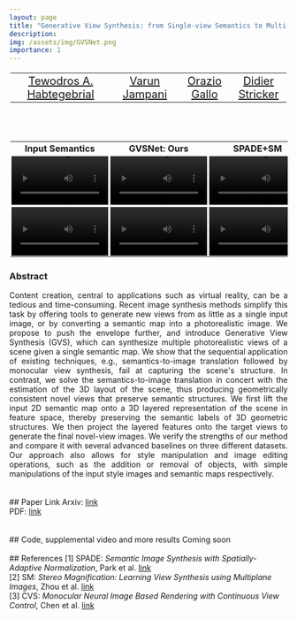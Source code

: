 ```yaml
---
layout: page
title: "Generative View Synthesis: from Single-view Semantics to Multi-view Images"
description:
img: /assets/img/GVSNet.png
importance: 1
---
```

<table align=center width=800px>
  <tr>
    <td align=center width=300px>
    <center>
      <span style="font-size:20px"><a href="http://tedyhabtegebrial.github.io/">Tewodros A. Habtegebrial</a></span>
      </center>
      </td>
    <td align=center width=200px>
    <center>
      <span style="font-size:20px"><a href="http://varunjampani.github.io/">Varun Jampani</a></span>
      </center>
      </td>
    <td align=center width=150px>
    <center>
      <span style="font-size:20px"><a href="http://alumni.soe.ucsc.edu/~orazio/">Orazio Gallo</a></span>
      </center>
      </td>
      <td align=center width=150px>
      <center>
      <span style="font-size:20px"><a href="https://av.dfki.de/members/stricker/">Didier Stricker</a></span>
      </center>
      </td>
      </tr>
</table>
<br>
<br>

<style>
table, th, td {
  padding: 2px;
}

table {
  border-spacing: 15;
  text-align: center;
  vertical-align: middle;
}
</style>
<!-- class="rounded z-depth-1"  -->
<table style=" margin-left:auto;margin-right:auto;class:center">
 <tr>
   <th>Input Semantics</th>
   <th>GVSNet: Ours</th>
   <th>SPADE+SM</th>
   <th>SPADE+CVS[1]</th>
   <!-- <th>SPADE+AF</th> -->
 </tr>
 <tr>
   <td>
     <video class="rounded z-depth-1" autoplay="autoplay" loop="loop" width="175">
         <source src="/assets/video/carla/circle_r_0_25/0_input_sem.mp4" type="video/mp4">
     </video>
   </td>
   <td>
     <video class="rounded z-depth-1" autoplay="autoplay" loop="loop" width="175" >
       <source src="/assets/video/carla/circle_r_0_25/0_Ours.mp4" type="video/mp4">
     </video>
   </td>
   <td>
     <video class="rounded z-depth-1" autoplay="autoplay" loop="loop" width="175">
         <source src="/assets/video/carla/circle_r_0_25/0_SPADE+SM.mp4" type="video/mp4">
     </video>
   </td>
   <td>
     <video class="rounded z-depth-1" autoplay="autoplay" loop="loop" width="175">
         <source src="/assets/video/carla/circle_r_0_25/0_SPADE+CVS.mp4" type="video/mp4">
     </video>
   </td>
<!--    <td>
     <video class="rounded z-depth-1" autoplay="autoplay" loop="loop" width="150" height="150">
         <source src="/assets/video/carla/circle_r_0_25/0_SPADE+AF.mp4" type="video/mp4">
     </video>
   </td> -->
 </tr>
 <tr>
   <td>
     <video class="rounded z-depth-1" autoplay="autoplay" loop="loop" width="175">
         <source src="/assets/video/carla/circle_r_0_25/4522_input_sem.mp4" type="video/mp4">
     </video>
   </td>
   <td>
     <video class="rounded z-depth-1" autoplay="autoplay" loop="loop" width="175" >
       <source src="/assets/video/carla/circle_r_0_25/4522_Ours.mp4" type="video/mp4">
     </video>
   </td>
   <td>
     <video class="rounded z-depth-1" autoplay="autoplay" loop="loop" width="175">
         <source src="/assets/video/carla/circle_r_0_25/4522_SPADE+SM.mp4" type="video/mp4">
     </video>
   </td>
   <td>
     <video class="rounded z-depth-1" autoplay="autoplay" loop="loop" width="175">
         <source src="/assets/video/carla/circle_r_0_25/4522_SPADE+CVS.mp4" type="video/mp4">
     </video>
   </td>
 </tr>
</table>

<!-- <div class="row justify-content-sm-center">
    <div class="col-sm" style="margin:0, width:125px">
        <img class="img-fluid rounded z-depth-1" width="125" height="125" src="/assets/video/carla/circle_r_0_25/0_input_sem.png" alt="" title="example image"/>
    </div>
    <div class="col-sm" width="125" height="125">
        <video autoplay="autoplay" loop="loop" width="125" height="125">
        <source src="/assets/video/carla/circle_r_0_25/0_Ours.mp4" type="video/mp4">
        </video>
    </div>
    <div class="col-sm" width="125" height="125">
        <video autoplay="autoplay" loop="loop" width="125" height="125">
        <source src="/assets/video/carla/circle_r_0_25/0_Ours.mp4" type="video/mp4">
        </video>
    </div>
    <div class="col-sm" width="125" height="125">
        <video autoplay="autoplay" loop="loop" width="125" height="125">
        <source src="/assets/video/carla/circle_r_0_25/0_Ours.mp4" type="video/mp4">
        </video>
    </div>
    <div class="col-sm" width="125" height="125">
        <video autoplay="autoplay" loop="loop" width="125" height="125">
        <source src="/assets/video/carla/circle_r_0_25/0_Ours.mp4" type="video/mp4">
        </video>
    </div>
</div> -->

### Abstract
<div align="justify">
Content creation, central to applications such as virtual reality, can be a tedious and time-consuming.
Recent image synthesis methods simplify this task by offering tools to generate new views from as little
as a single input image, or by converting a semantic map into a photorealistic image. We propose to push
the envelope further, and introduce Generative View Synthesis (GVS), which can synthesize multiple photorealistic views
of a scene given a single semantic map. We show that the sequential application of existing techniques, e.g., semantics-to-image
translation followed by monocular view synthesis, fail at capturing the scene's structure. In contrast, we solve the semantics-to-image
translation in concert with the estimation of the 3D layout of the scene, thus producing geometrically consistent novel views that preserve
semantic structures. We first lift the input 2D semantic map onto a 3D layered representation of the scene in feature space, thereby preserving
the semantic labels of 3D geometric structures. We then project the layered features onto the target views to generate the final novel-view images.
We verify the strengths of our method and compare it with several advanced baselines on three different datasets. Our approach also allows for style
manipulation and image editing operations, such as the addition or removal of objects, with simple manipulations of the input style images and semantic maps respectively.
</div>

<!-- <div class="row">
    <div class="col-sm mt-3 mt-md-0">
        <img class="img-fluid rounded z-depth-1" src="{{ '/assets/img/1.jpg' | relative_url }}" alt="" title="example image"/>
    </div>
    <div class="col-sm mt-3 mt-md-0">
        <img class="img-fluid rounded z-depth-1" src="{{ '/assets/img/3.jpg' | relative_url }}" alt="" title="example image"/>
    </div>
    <div class="col-sm mt-3 mt-md-0">
        <img class="img-fluid rounded z-depth-1" src="{{ '/assets/img/5.jpg' | relative_url }}" alt="" title="example image"/>
    </div>
</div>
<div class="caption">
    Caption photos easily. On the left, a road goes through a tunnel. Middle, leaves artistically fall in a hipster photoshoot. Right, in another hipster photoshoot, a lumberjack grasps a handful of pine needles.
</div>
<div class="row">
    <div class="col-sm mt-3 mt-md-0">
        <img class="img-fluid rounded z-depth-1" src="{{ '/assets/img/5.jpg' | relative_url }}" alt="" title="example image"/>
    </div>
</div>
<div class="caption">
    This image can also have a caption. It's like magic.
</div>

You can also put regular text between your rows of images.
Say you wanted to write a little bit about your project before you posted the rest of the images.
You describe how you toiled, sweated, *bled* for your project, and then... you reveal it's glory in the next row of images.


<div class="row justify-content-sm-center">
    <div class="col-sm-8 mt-3 mt-md-0">
        <img class="img-fluid rounded z-depth-1" src="{{ '/assets/img/6.jpg' | relative_url }}" alt="" title="example image"/>
    </div>
    <div class="col-sm-4 mt-3 mt-md-0">
        <img class="img-fluid rounded z-depth-1" src="{{ '/assets/img/11.jpg' | relative_url }}" alt="" title="example image"/>
    </div>
</div>
<div class="caption">
    You can also have artistically styled 2/3 + 1/3 images, like these.
</div>


The code is simple.
Just wrap your images with `<div class="col-sm">` and place them inside `<div class="row">` (read more about the <a href="https://getbootstrap.com/docs/4.4/layout/grid/" target="_blank">Bootstrap Grid</a> system).
To make images responsive, add `img-fluid` class to each; for rounded corners and shadows use `rounded` and `z-depth-1` classes.
Here's the code for the last row of images above:

```html
<div class="row justify-content-sm-center">
    <div class="col-sm-8 mt-3 mt-md-0">
        <img class="img-fluid rounded z-depth-1" src="{{ '/assets/img/6.jpg' | relative_url }}" alt="" title="example image"/>
    </div>
    <div class="col-sm-4 mt-3 mt-md-0">
        <img class="img-fluid rounded z-depth-1" src="{{ '/assets/img/11.jpg' | relative_url }}" alt="" title="example image"/>
    </div>
</div>
``` -->
<br>
<br>
## Paper Link
Arxiv: <a href="https://arxiv.org/abs/2008.09106">link</a><br>
PDF:  <a href="https://arxiv.org/pdf/2008.09106.pdf">link</a><br>
<br>
<br>
## Code, supplemental video and more results
Coming soon
<br>
<br>
## References
[1] SPADE: <em>Semantic Image Synthesis with Spatially-Adaptive Normalization</em>, Park et al. <a href="https://arxiv.org/abs/1903.07291">link</a><br>
[2] SM: <em> Stereo Magnification: Learning View Synthesis using Multiplane Images</em>, Zhou et al. <a href="https://people.eecs.berkeley.edu/~tinghuiz/projects/mpi/"> link </a><br>
[3] CVS: <em> Monocular Neural Image Based Rendering with Continuous View Control</em>, Chen et al.   <a href="https://arxiv.org/abs/1901.01880">link</a><br>

